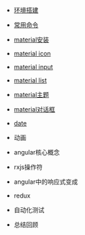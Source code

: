 


* [环境搭建](docs/install.md)
* [常用命令](docs/commands.md)
* [material安装](docs/material.md)
* [material icon](docs/material_icon.md)
* [material input](docs/material_input.md)
* [material list](docs/material_list.md)
* [material主题](docs/material_theme.md)
* [material对话框](docs/material_dialog.md)


* [date](docs/date.md)
* 动画
* angular核心概念
* rxjs操作符
* angular中的响应式变成
* redux
* 自动化测试
* 总结回顾

